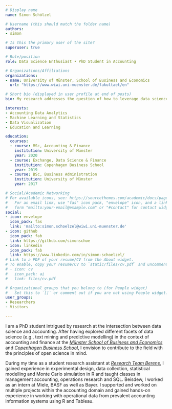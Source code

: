 ```yaml
---
# Display name
name: Simon Schölzel

# Username (this should match the folder name)
authors:
- simon

# Is this the primary user of the site?
superuser: true

# Role/position
role: Data Science Enthusiast • PhD Student in Accounting

# Organizations/Affiliations
organizations:
- name: University of Münster, School of Business and Economics
  url: "https://www.wiwi.uni-muenster.de/fakultaet/en"

# Short bio (displayed in user profile at end of posts)
bio: My research addresses the question of how to leverage data science and machine learning capabilities in the field of accounting.

interests:
- Accounting Data Analytics
- Machine Learning and Statistics
- Data Visualization
- Education and Learning

education:
  courses:
  - course: MSc, Accounting & Finance
    institution: University of Münster
    year: 2020
  - course: Exchange, Data Science & Finance
    institution: Copenhagen Business School
    year: 2019
  - course: BSc, Business Administration
    institution: University of Münster
    year: 2017

# Social/Academic Networking
# For available icons, see: https://sourcethemes.com/academic/docs/page-builder/#icons
#   For an email link, use "fas" icon pack, "envelope" icon, and a link in the
#   form "mailto:your-email@example.com" or "#contact" for contact widget.
social:
- icon: envelope
  icon_pack: fas
  link: 'mailto:simon.schoelzel@wiwi.uni-muenster.de'
- icon: github
  icon_pack: fab
  link: https://github.com/simonschoe
- icon: linkedin
  icon_pack: fab
  link: https://www.linkedin.com/in/simon-schoelzel/
# Link to a PDF of your resume/CV from the About widget.
# To enable, copy your resume/CV to `static/files/cv.pdf` and uncomment the lines below.
# - icon: cv
#   icon_pack: ai
#   link: files/cv.pdf

# Organizational groups that you belong to (for People widget)
#   Set this to `[]` or comment out if you are not using People widget.
user_groups:
- Researchers
- Visitors

---
```


I am a PhD student intrigued by research at the intersection between data science and accounting. After having explored different facets of data science (e.g., text mining and predictive modelling) in the context of accounting and finance at the [*Münster School of Business and Economics*](https://www.wiwi.uni-muenster.de/fakultaet/en) and [*Copenhagen Business School*](https://www.cbs.dk/en), I envision to contribute to the field with the principles of open science in mind.

During my time as a student research assistant at [*Research Team Berens*](https://www.wiwi.uni-muenster.de/ctrl/), I gained experience in experimental design, data collection, statistical modelling and Monte Carlo simulation in R and taught classes in management accounting, operations research and SQL. Beisdew, I worked as an intern at Miele, BASF as well as Bayer. I supported and worked on multiple projects within the accounting domain and gained hands-on experience in working with operational data from prevalent accounting information systems using R and Tableau.
